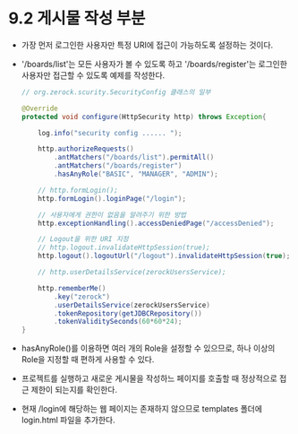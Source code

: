 # 9.2 게시물 작성 부분

  - 가장 먼저 로그인한 사용자만 특정 URI에 접근이 가능하도록 설정하는 것이다.

  - '/boards/list'는 모든 사용자가 볼 수 있도록 하고 '/boards/register'는 로그인한 사용자만 접근할 수 있도록 예제를 작성한다.

    ```Java
    // org.zerock.scurity.SecurityConfig 클래스의 일부

    @Override
    protected void configure(HttpSecurity http) throws Exception{

        log.info("security config ...... ");

        http.authorizeRequests()
            .antMatchers("/boards/list").permitAll()
            .antMatchers("/boards/register")
            .hasAnyRole("BASIC", "MANAGER", "ADMIN");

        // http.formLogin();
        http.formLogin().loginPage("/login");

        // 사용자에게 권한이 없음을 알려주기 위한 방법
        http.exceptionHandling().accessDeniedPage("/accessDenied");

        // Logout을 위한 URI 지정
        // http.logout.invalidateHttpSession(true);
        http.logout().logoutUrl("/logout").invalidateHttpSession(true);

        // http.userDetailsService(zerockUsersService);

        http.rememberMe()
            .key("zerock")
            .userDetailsService(zerockUsersService)
            .tokenRepository(getJDBCRepository())
            .tokenValiditySeconds(60*60*24);
    }
    ```
  
  - hasAnyRole()를 이용하면 여러 개의 Role을 설정할 수 있으므로, 하나 이상의 Role을 지정할 때 편하게 사용할 수 있다.

  - 프로젝트를 실행하고 새로운 게시물을 작성하느 페이지를 호출할 때 정상적으로 접근 제한이 되는지를 확인한다.

  - 현재 /login에 해당하는 웹 페이지는 존재하지 않으므로 templates 폴더에 login.html 파일을 추가한다.